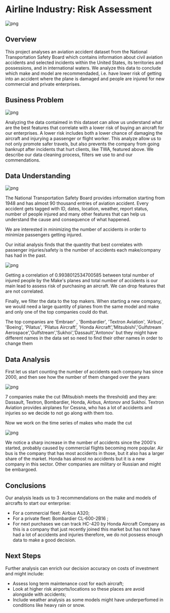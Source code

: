 # Airline Industry: Risk Assessment




    
![png](images/plane.png)
    


## Overview

This project analyses an aviation accident dataset from the National Transportation Safety Board which contains information about civil aviation accidents and selected incidents within the United States, its territories and possessions, and in international waters. We analyze this data to conclude which make and model are recommendaded, i.e. have lower risk of getting into an accident where the plane is damaged and people are injured for new commercial and private enterprises.

## Business Problem




    
![png](images/plane2.png)
    


Analyzing the data contaimed in this dataset can allow us understand what are the best features that correlate with a lower risk of buying an aircraft for our enterprises. A lower risk includes both a lower chance of damaging the aircraft and injurying a passenger or flight worker. This analyze allow us to not only promote safer travels, but also prevents the company from going bankrupt after incidents that hurt clients, like TWA, featured above. We describe our data cleaning process, filters we use to and our commendations.

## Data Understanding



    
![png](images/plane_destroyed.png)
    


The National Transportation Safety Board  provides information starting from 1948 and has almost 90 thousand entries of aviation accident. Every accident gets tagged with ID, dates, location, weather, report status, number of people injured and many other features that can help us understand the cause and consequence of what happened.

We are interested in minimizing the number of accidents in order to minimize passengers getting injured.




Our initial analysis finds that the quantity that best correlates with passenger injuries/safety is the number of accidents each make/company has had in the past.



    
![png](images/corr1.png)
    








Getting a correlation of 0.9938012534700585 between total number of injured people by the Make's planes and total number of accidents is our main lead to assess risk of purchasing an aircraft. We can drop features that are not correlated. 

Finally, we filter the data to the top makers. When starting a new company, we would need a large quantity of planes from the same model and make and only one of the top companies could do that.

The top companies are 'Embraer' , 'Bombardier', 'Textron Aviation', 'Airbus', 'Boeing', 'Pilatus', 'Pilatus Aircraft', 'Honda Aircraft','Mitsubishi','Gulfstream Aerospace','Gulfstream','Sukhoi','Dassault','Antonov' but they might have different names in the data set so need to find their other names in order to change them



## Data Analysis

First let us start counting the number of accidents each company has since 2000, and then see how the number of them changed over the years




    
![png](images/bargraph1.png)
    


7 companies make the cut (Mitsubish meets the threshold) and they are: Dassault, Textron, Bombardier, Honda, Airbus, Antonov and Sukhoi. Textron Aviation provides airplanes for Cessna, who has a lot of accidents and injuries so we decide to not go along with them too.

Now we work on the time series of makes who made the cut


![png](images/timeseries1.png)
    


We notice a sharp increase in the number of accidents since the 2000's started, probably caused by commercial flights becoming more popular. Air bus is the company that has most accidents in those, but it also has a larger share of the market. Honda has almost no accidents but it is a new company in this sector. Other companies are military or Russian and might be embargoed.

## Conclusions

Our analysis leads us to 3 recommendations on the make and models of aircrafts to start our enterprise:
- For a commercial fleet: Airbus A320;
- For a private fleet: Bombardier CL-600-2B16 ;
- For next purchases we can track HC-420 by Honda Aircraft Company as this is a company that just recently joined this market but has not have had a lot of accidents and injuries therefore, we do not possess enough data to make a good decision.

## Next Steps

Further analysis can enrich our decision accuracy on costs of investment and might include:
- Assess long term maintenance cost for each aircraft;
- Look at higher risk airports/locations so these places are avoid alongside with accidents;
- Include weather analysis as some models might have underperfomed in conditions like heavy rain or snow.


